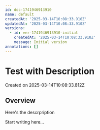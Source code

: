 ```yaml
---
id: doc-1741946913910
name: default
createdAt: '2025-03-14T10:08:33.910Z'
updatedAt: '2025-03-14T10:08:33.910Z'
versions:
  - id: ver-1741946913910-initial
    createdAt: '2025-03-14T10:08:33.910Z'
    message: Initial version
annotations: []
---
```


# Test with Description

Created on 2025-03-14T10:08:33.812Z

## Overview

Here's the descrpription

Start writing here...
